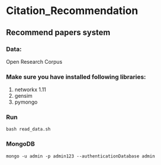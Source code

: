 # Citation_Recommendation
## Recommend papers system

### Data:

Open Research Corpus

### Make sure you have installed following libraries:

1. networkx 1.11
2. gensim
3. pymongo

### Run

`bash read_data.sh`

### MongoDB

`mongo -u admin -p admin123 --authenticationDatabase admin`